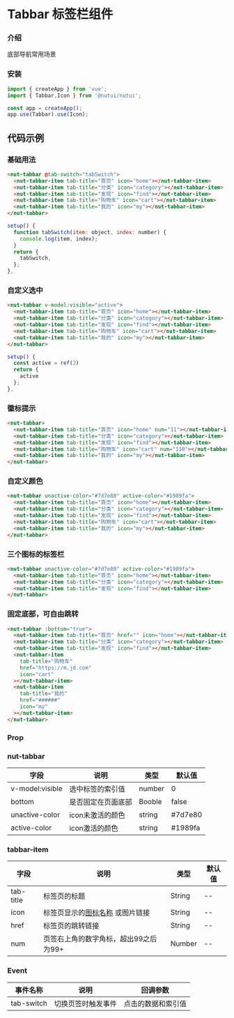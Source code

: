# Tabbar 标签栏组件

### 介绍

底部导航常用场景
### 安装

``` javascript
import { createApp } from 'vue';
import { Tabbar,Icon } from '@nutui/nutui';

const app = createApp();
app.use(Tabbar).use(Icon);

```

## 代码示例

### 基础用法

``` html
<nut-tabbar @tab-switch="tabSwitch">
  <nut-tabbar-item tab-title="首页" icon="home"></nut-tabbar-item>
  <nut-tabbar-item tab-title="分类" icon="category"></nut-tabbar-item>
  <nut-tabbar-item tab-title="发现" icon="find"></nut-tabbar-item>
  <nut-tabbar-item tab-title="购物车" icon="cart"></nut-tabbar-item>
  <nut-tabbar-item tab-title="我的" icon="my"></nut-tabbar-item>
</nut-tabbar>
```

``` javascript
setup() {
  function tabSwitch(item: object, index: number) {
    console.log(item, index);
  }
  return {
    tabSwitch,
  };
},
```

### 自定义选中

``` html
<nut-tabbar v-model:visible="active">
  <nut-tabbar-item tab-title="首页" icon="home"></nut-tabbar-item>
  <nut-tabbar-item tab-title="分类" icon="category"></nut-tabbar-item>
  <nut-tabbar-item tab-title="发现" icon="find"></nut-tabbar-item>
  <nut-tabbar-item tab-title="购物车" icon="cart"></nut-tabbar-item>
  <nut-tabbar-item tab-title="我的" icon="my"></nut-tabbar-item>
</nut-tabbar>
```
``` javascript
setup() {
  const active = ref(2)
  return {
    active
  };
},
```
### 徽标提示

``` html
<nut-tabbar>
  <nut-tabbar-item tab-title="首页" icon="home" num="11"></nut-tabbar-item>
  <nut-tabbar-item tab-title="分类" icon="category"></nut-tabbar-item>
  <nut-tabbar-item tab-title="发现" icon="find"></nut-tabbar-item>
  <nut-tabbar-item tab-title="购物车" icon="cart" num="110"></nut-tabbar-item>
  <nut-tabbar-item tab-title="我的" icon="my"></nut-tabbar-item>
</nut-tabbar>
```
### 自定义颜色

``` html
<nut-tabbar unactive-color="#7d7e80" active-color="#1989fa">
  <nut-tabbar-item tab-title="首页" icon="home"></nut-tabbar-item>
  <nut-tabbar-item tab-title="分类" icon="category"></nut-tabbar-item>
  <nut-tabbar-item tab-title="发现" icon="find"></nut-tabbar-item>
  <nut-tabbar-item tab-title="购物车" icon="cart"></nut-tabbar-item>
  <nut-tabbar-item tab-title="我的" icon="my"></nut-tabbar-item>
</nut-tabbar>
```
### 三个图标的标签栏

``` html
<nut-tabbar unactive-color="#7d7e80" active-color="#1989fa">
  <nut-tabbar-item tab-title="首页" icon="home"></nut-tabbar-item>
  <nut-tabbar-item tab-title="分类" icon="category"></nut-tabbar-item>
  <nut-tabbar-item tab-title="发现" icon="find"></nut-tabbar-item>
</nut-tabbar>
```
### 固定底部，可自由跳转

``` html
<nut-tabbar :bottom="true">
  <nut-tabbar-item tab-title="首页" href="" icon="home"></nut-tabbar-item>
  <nut-tabbar-item tab-title="分类" icon="category"></nut-tabbar-item>
  <nut-tabbar-item tab-title="发现" icon="find"></nut-tabbar-item>
  <nut-tabbar-item
    tab-title="购物车"
    href="https://m.jd.com"
    icon="cart"
  ></nut-tabbar-item>
  <nut-tabbar-item
    tab-title="我的"
    href="######"
    icon="my"
  ></nut-tabbar-item>
</nut-tabbar>
```
### Prop

### nut-tabbar

| 字段            | 说明               | 类型   | 默认值  |
|-----------------|--------------------|--------|---------|
| v-model:visible | 选中标签的索引值   | number | 0       |
| bottom          | 是否固定在页面底部 | Booble | false   |
| unactive-color  | icon未激活的颜色   | string | #7d7e80 |
| active-color    | icon激活的颜色     | string | #1989fa |

### tabbar-item

| 字段      | 说明                                      | 类型   | 默认值 |
|-----------|-------------------------------------------|--------|--------|
| tab-title | 标签页的标题                              | String | --     |
| icon      | 标签页显示的[图标名称](#/icon) 或图片链接 | String | --     |
| href      | 标签页的跳转链接                          | String | --     |
| num       | 页签右上角的数字角标，超出99之后为99+     | Number | --     |


### Event

| 事件名称   | 说明               | 回调参数           |
|------------|--------------------|--------------------|
| tab-switch | 切换页签时触发事件 | 点击的数据和索引值 |



